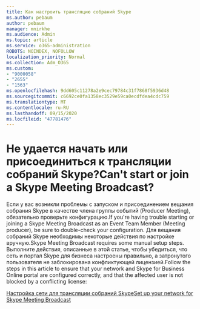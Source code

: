 ```yaml
---
title: Как настроить трансляцию собраний Skype
ms.author: pebaum
author: pebaum
manager: mnirkhe
ms.audience: Admin
ms.topic: article
ms.service: o365-administration
ROBOTS: NOINDEX, NOFOLLOW
localization_priority: Normal
ms.collection: Adm_O365
ms.custom:
- "9000058"
- "2655"
- "1563"
ms.openlocfilehash: 9dd605c11278a2e9cec79784c31f7868f5936d48
ms.sourcegitcommit: c6692ce0fa1358ec3529e59ca0ecdfdea4cdc759
ms.translationtype: MT
ms.contentlocale: ru-RU
ms.lasthandoff: 09/15/2020
ms.locfileid: "47781476"
---
```

# <a name="cant-start-or-join-a-skype-meeting-broadcast"></a><span data-ttu-id="1d3df-102">Не удается начать или присоединиться к трансляции собраний Skype?</span><span class="sxs-lookup"><span data-stu-id="1d3df-102">Can't start or join a Skype Meeting Broadcast?</span></span>

<span data-ttu-id="1d3df-103">Если у вас возникли проблемы с запуском и присоединением вещания собрания Skype в качестве члена группы событий (Producer Meeting), обязательно проверьте конфигурацию.</span><span class="sxs-lookup"><span data-stu-id="1d3df-103">If you're having trouble starting or joining a Skype Meeting Broadcast as an Event Team Member (Meeting producer), be sure to double-check your configuration.</span></span> <span data-ttu-id="1d3df-104">Для вещания собраний Skype необходимы некоторые действия по настройке вручную.</span><span class="sxs-lookup"><span data-stu-id="1d3df-104">Skype Meeting Broadcast requires some manual setup steps.</span></span> <span data-ttu-id="1d3df-105">Выполните действия, описанные в этой статье, чтобы убедиться, что сеть и портал Skype для бизнеса настроены правильно, а затронутого пользователя не заблокирована конфликтующей лицензией.</span><span class="sxs-lookup"><span data-stu-id="1d3df-105">Follow the steps in this article to ensure that your network and Skype for Business Online portal are configured correctly, and that the affected user is not blocked by a conflicting license:</span></span>

[<span data-ttu-id="1d3df-106">Настройка сети для трансляции собраний Skype</span><span class="sxs-lookup"><span data-stu-id="1d3df-106">Set up your network for Skype Meeting Broadcast</span></span>](https://docs.microsoft.com/SkypeForBusiness/set-up-your-network-for-skype-meeting-broadcast/set-up-your-network-for-skype-meeting-broadcast)
